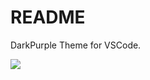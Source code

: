 # README
DarkPurple Theme for VSCode.

![](https://github.com/bakrimoharram/shades-of-purple/raw/master/assets/preview.jpeg)
